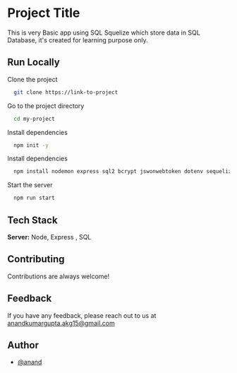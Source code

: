 
# Project Title
This is very Basic app using SQL Squelize which store data in SQL Database, it's created for learning purpose only.


## Run Locally

Clone the project

```bash
  git clone https://link-to-project
```

Go to the project directory

```bash
  cd my-project
```

Install dependencies

```bash
  npm init -y
```
Install dependencies

```bash
  npm install nodemon express sql2 bcrypt jswonwebtoken dotenv sequelize
```

Start the server

```bash
  npm run start
```


## Tech Stack

**Server:**  Node, Express , SQL


## Contributing

Contributions are always welcome!
</br>

## Feedback

If you have any feedback, please reach out to us at anandkumargupta.akg15@gmail.com


## Author

- [@anand](https://github.com/Anandkr21)
